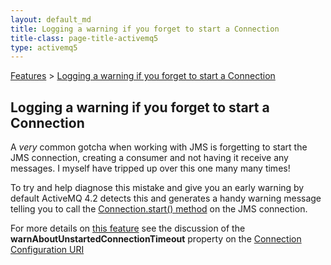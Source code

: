 ```yaml
---
layout: default_md
title: Logging a warning if you forget to start a Connection 
title-class: page-title-activemq5
type: activemq5
---
```


[Features](features) > [Logging a warning if you forget to start a Connection](logging-a-warning-if-you-forget-to-start-a-connection)


Logging a warning if you forget to start a Connection
-----------------------------------------------------

A _very_ common gotcha when working with JMS is forgetting to start the JMS connection, creating a consumer and not having it receive any messages. I myself have tripped up over this one many many times!

To try and help diagnose this mistake and give you an early warning by default ActiveMQ 4.2 detects this and generates a handy warning message telling you to call the [Connection.start() method](http://java.sun.com/j2ee/1.4/docs/api/javax/jms/Connection.html#start()) on the JMS connection.

For more details on [this feature](https://issues.apache.org/activemq/browse/AMQ-1253) see the discussion of the **warnAboutUnstartedConnectionTimeout** property on the [Connection Configuration URI](connection-configuration-uri)

